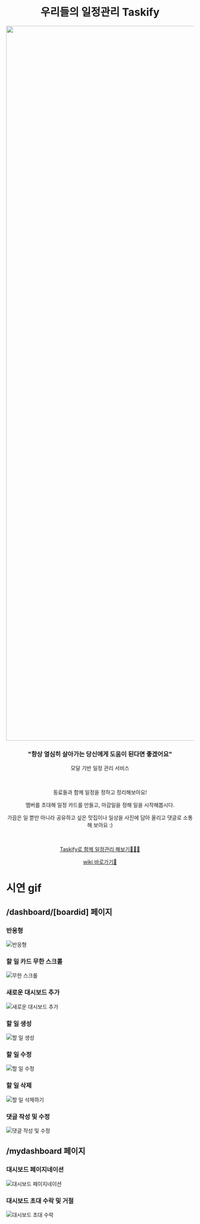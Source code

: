<h1 align="center">우리들의 일정관리 Taskify</h1>
<div align="center">
  <img width="1920" alt="pc" src="https://github.com/sozign/codeit-top-secret-X/assets/114739219/bdf445a0-362d-4058-8c29-77e321a62ba2">
  <div><h3>"항상 열심히 살아가는 당신에게 도움이 된다면 좋겠어요"</h3>
    <p>모달 기반 일정 관리 서비스</p>
  </div>
 <br/>
  <p>동료들과 함께 일정을 정하고 정리해보아요!</p>
  <p>멤버를 초대해 일정 카드를 만들고, 마감일을 정해 일을 시작해봅시다.</P>
  <p>가끔은 일 뿐만 아니라 공유하고 싶은 맛집이나 일상을 사진에 담아 올리고 댓글로 소통해 보아요 :)</p>
  <br/>
  <a href="http://www.naver.com/"><p>Taskify로 함께 일정관리 해보기👨‍👧‍👧 </p></a>
  <a href="https://github.com/sozign/codeit-top-secret-X/wiki"><p>wiki 바로가기🔗</p></a>
</div>


# 시연 gif
## /dashboard/[boardid] 페이지

### 반응형 
![반응형](https://github.com/sozign/codeit-top-secret-X/assets/148179726/370888da-9cc6-4485-b65f-f04a1fa45c31)
### 할 일 카드 무한 스크롤
![무한 스크롤](https://github.com/sozign/codeit-top-secret-X/assets/148179726/3358b911-8ea1-4451-ae30-665ecc2d5b48)
### 새로운 대시보드 추가
![새로운 대시보드 추가](https://github.com/sozign/codeit-top-secret-X/assets/148179726/be5dcce1-d4cd-45b5-8bd2-0df09a634ae3)
### 할 일 생성
![할 일 생성](https://github.com/sozign/codeit-top-secret-X/assets/148179726/cd707de2-7206-48f1-ba18-3d906fe88686)
### 할 일 수정
![할 일 수정](https://github.com/sozign/codeit-top-secret-X/assets/148179726/2053cb79-5337-4a32-8dcc-9b3d65b42a43)
### 할 일 삭제
![할 일 삭제하기](https://github.com/sozign/codeit-top-secret-X/assets/148179726/76086b86-2cfb-4c29-8f83-bda5d0735cc8)
### 댓글 작성 및 수정
![댓글 작성 및 수정](https://github.com/sozign/codeit-top-secret-X/assets/148179726/616dbffb-caa6-45c9-9178-58fa2caafaa8)

## /mydashboard 페이지
### 대시보드 페이지네이션
![대시보드 페이지네이션](https://github.com/sozign/codeit-top-secret-X/assets/148179726/87056737-9ae2-424c-978f-3ab591a96c03)
### 대시보드 초대 수락 및 거절
![대시보드 초대 수락](https://github.com/sozign/codeit-top-secret-X/assets/148179726/deca71cf-0072-4980-9818-570bea2b0527)
